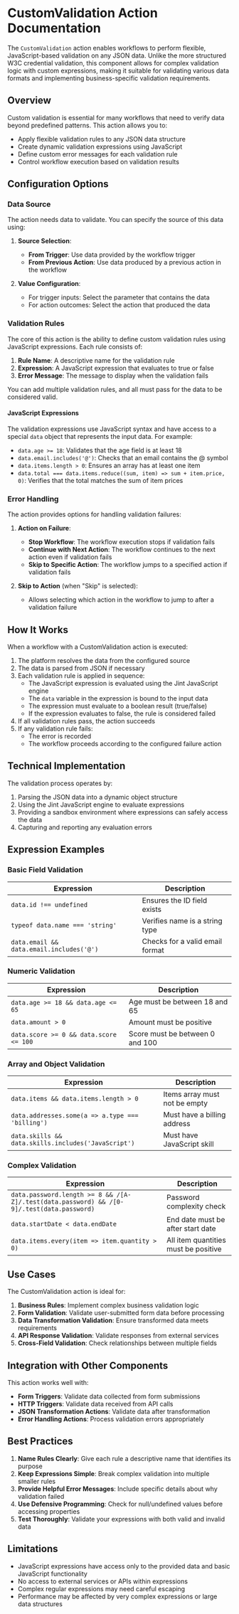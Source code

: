# CustomValidation Action Documentation

The `CustomValidation` action enables workflows to perform flexible, JavaScript-based validation on any JSON data. Unlike the more structured W3C credential validation, this component allows for complex validation logic with custom expressions, making it suitable for validating various data formats and implementing business-specific validation requirements.

## Overview

Custom validation is essential for many workflows that need to verify data beyond predefined patterns. This action allows you to:

- Apply flexible validation rules to any JSON data structure
- Create dynamic validation expressions using JavaScript
- Define custom error messages for each validation rule
- Control workflow execution based on validation results

## Configuration Options

### Data Source

The action needs data to validate. You can specify the source of this data using:

1. **Source Selection**:
   - **From Trigger**: Use data provided by the workflow trigger
   - **From Previous Action**: Use data produced by a previous action in the workflow

2. **Value Configuration**:
   - For trigger inputs: Select the parameter that contains the data
   - For action outcomes: Select the action that produced the data

### Validation Rules

The core of this action is the ability to define custom validation rules using JavaScript expressions. Each rule consists of:

1. **Rule Name**: A descriptive name for the validation rule
2. **Expression**: A JavaScript expression that evaluates to true or false
3. **Error Message**: The message to display when the validation fails

You can add multiple validation rules, and all must pass for the data to be considered valid.

#### JavaScript Expressions

The validation expressions use JavaScript syntax and have access to a special `data` object that represents the input data. For example:

- `data.age >= 18`: Validates that the age field is at least 18
- `data.email.includes('@')`: Checks that an email contains the @ symbol
- `data.items.length > 0`: Ensures an array has at least one item
- `data.total === data.items.reduce((sum, item) => sum + item.price, 0)`: Verifies that the total matches the sum of item prices

### Error Handling

The action provides options for handling validation failures:

1. **Action on Failure**:
   - **Stop Workflow**: The workflow execution stops if validation fails
   - **Continue with Next Action**: The workflow continues to the next action even if validation fails
   - **Skip to Specific Action**: The workflow jumps to a specified action if validation fails

2. **Skip to Action** (when "Skip" is selected):
   - Allows selecting which action in the workflow to jump to after a validation failure

## How It Works

When a workflow with a CustomValidation action is executed:

1. The platform resolves the data from the configured source
2. The data is parsed from JSON if necessary
3. Each validation rule is applied in sequence:
   - The JavaScript expression is evaluated using the Jint JavaScript engine
   - The `data` variable in the expression is bound to the input data
   - The expression must evaluate to a boolean result (true/false)
   - If the expression evaluates to false, the rule is considered failed
4. If all validation rules pass, the action succeeds
5. If any validation rule fails:
   - The error is recorded
   - The workflow proceeds according to the configured failure action

## Technical Implementation

The validation process operates by:

1. Parsing the JSON data into a dynamic object structure
2. Using the Jint JavaScript engine to evaluate expressions
3. Providing a sandbox environment where expressions can safely access the data
4. Capturing and reporting any evaluation errors

## Expression Examples

### Basic Field Validation

| Expression | Description |
|------------|-------------|
| `data.id !== undefined` | Ensures the ID field exists |
| `typeof data.name === 'string'` | Verifies name is a string type |
| `data.email && data.email.includes('@')` | Checks for a valid email format |

### Numeric Validation

| Expression | Description |
|------------|-------------|
| `data.age >= 18 && data.age <= 65` | Age must be between 18 and 65 |
| `data.amount > 0` | Amount must be positive |
| `data.score >= 0 && data.score <= 100` | Score must be between 0 and 100 |

### Array and Object Validation

| Expression | Description |
|------------|-------------|
| `data.items && data.items.length > 0` | Items array must not be empty |
| `data.addresses.some(a => a.type === 'billing')` | Must have a billing address |
| `data.skills && data.skills.includes('JavaScript')` | Must have JavaScript skill |

### Complex Validation

| Expression | Description |
|------------|-------------|
| `data.password.length >= 8 && /[A-Z]/.test(data.password) && /[0-9]/.test(data.password)` | Password complexity check |
| `data.startDate < data.endDate` | End date must be after start date |
| `data.items.every(item => item.quantity > 0)` | All item quantities must be positive |

## Use Cases

The CustomValidation action is ideal for:

1. **Business Rules**: Implement complex business validation logic
2. **Form Validation**: Validate user-submitted form data before processing
3. **Data Transformation Validation**: Ensure transformed data meets requirements
4. **API Response Validation**: Validate responses from external services
5. **Cross-Field Validation**: Check relationships between multiple fields

## Integration with Other Components

This action works well with:

- **Form Triggers**: Validate data collected from form submissions
- **HTTP Triggers**: Validate data received from API calls
- **JSON Transformation Actions**: Validate data after transformation
- **Error Handling Actions**: Process validation errors appropriately

## Best Practices

1. **Name Rules Clearly**: Give each rule a descriptive name that identifies its purpose
2. **Keep Expressions Simple**: Break complex validation into multiple smaller rules
3. **Provide Helpful Error Messages**: Include specific details about why validation failed
4. **Use Defensive Programming**: Check for null/undefined values before accessing properties
5. **Test Thoroughly**: Validate your expressions with both valid and invalid data

## Limitations

- JavaScript expressions have access only to the provided data and basic JavaScript functionality
- No access to external services or APIs within expressions
- Complex regular expressions may need careful escaping
- Performance may be affected by very complex expressions or large data structures